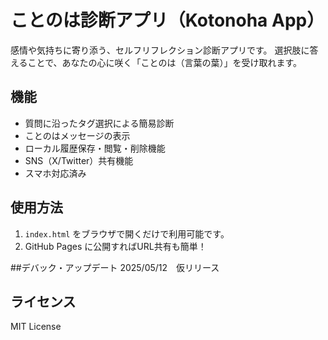 # ことのは診断アプリ（Kotonoha App）

感情や気持ちに寄り添う、セルフリフレクション診断アプリです。
選択肢に答えることで、あなたの心に咲く「ことのは（言葉の葉）」を受け取れます。

## 機能
- 質問に沿ったタグ選択による簡易診断
- ことのはメッセージの表示
- ローカル履歴保存・閲覧・削除機能
- SNS（X/Twitter）共有機能
- スマホ対応済み

## 使用方法
1. `index.html` をブラウザで開くだけで利用可能です。
2. GitHub Pages に公開すればURL共有も簡単！

##デバック・アップデート
2025/05/12　仮リリース

## ライセンス
MIT License
